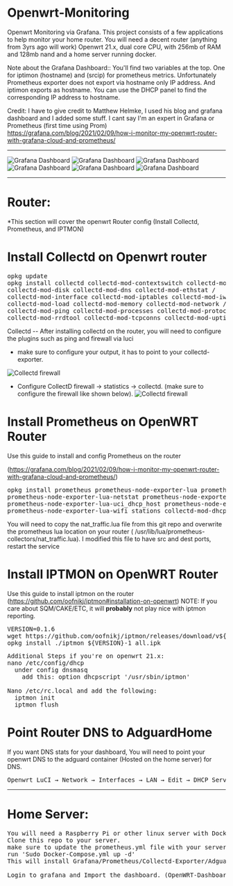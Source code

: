 # Openwrt-Monitoring
Openwrt Monitoring via Grafana.
This project consists of a few applications to help monitor your home router. You will need a decent router (anything from 3yrs ago will work) Openwrt 21.x, dual core CPU, with 256mb of RAM and 128mb nand and a home server running docker.

Note about the Grafana Dashboard:: You'll find two variables at the top. One for iptimon (hostname) and (srcip) for prometheus metrics. Unfortunately Prometheus exporter does not export via hostname only IP address. And iptimon exports as hostname. You can use the DHCP panel to find the corresponding IP address to hostname. 


Credit: I have to give credit to Matthew Helmke, I used his blog and grafana dashboard and I added some stuff. I cant say I'm an expert in Grafana or Prometheus (first time using Prom)
https://grafana.com/blog/2021/02/09/how-i-monitor-my-openwrt-router-with-grafana-cloud-and-prometheus/

----

![Grafana Dashboard](https://github.com/benisai/Openwrt-Monitoring/blob/main/screenshots/Dashboard1.PNG)
![Grafana Dashboard](https://github.com/benisai/Openwrt-Monitoring/blob/main/screenshots/Dashboard2.PNG)
![Grafana Dashboard](https://github.com/benisai/Openwrt-Monitoring/blob/main/screenshots/Dashboard3.PNG)
![Grafana Dashboard](https://github.com/benisai/Openwrt-Monitoring/blob/main/screenshots/Dashboard4.PNG)
![Grafana Dashboard](https://github.com/benisai/Openwrt-Monitoring/blob/main/screenshots/Dashboard5.PNG)
![Grafana Dashboard](https://github.com/benisai/Openwrt-Monitoring/blob/main/screenshots/Dashboard6.PNG)

---------------------------------------------------------------
# Router: 
*This section will cover the openwrt Router config (Install Collectd, Prometheus, and IPTMON)


# Install Collectd on Openwrt router
<pre>
opkg update
opkg install collectd collectd-mod-contextswitch collectd-mod-cpu  collectd-mod-dhcpleases /
collectd-mod-disk collectd-mod-dns collectd-mod-ethstat /
collectd-mod-interface collectd-mod-iptables collectd-mod-iwinfo /
collectd-mod-load collectd-mod-memory collectd-mod-network /
collectd-mod-ping collectd-mod-processes collectd-mod-protocols /
collectd-mod-rrdtool collectd-mod-tcpconns collectd-mod-uptime
</pre>


Collectd -- After installing collectd on the router, you will need to configure the plugins such as ping and firewall via luci
* make sure to configure your output, it has to point to your collectd-exporter.

![Collectd firewall](https://github.com/benisai/Openwrt-Monitoring/blob/main/screenshots/Collectd-output.PNG)

* Configure CollectD firewall -> statistics -> collectd. (make sure to configure the firewall like shown below). 
![Collectd firewall](https://github.com/benisai/Openwrt-Monitoring/blob/main/screenshots/CollectD1-firewall.PNG)



# Install Prometheus on OpenWRT Router
Use this guide to install and config Prometheus on the router 

(https://grafana.com/blog/2021/02/09/how-i-monitor-my-openwrt-router-with-grafana-cloud-and-prometheus/)

<pre>
opkg install prometheus prometheus-node-exporter-lua prometheus-node-exporter-lua-nat_traffic \
prometheus-node-exporter-lua-netstat prometheus-node-exporter-lua-openwrt \ 
prometheus-node-exporter-lua-uci_dhcp_host prometheus-node-exporter-lua-wifi \
prometheus-node-exporter-lua-wifi_stations collectd-mod-dhcpleases
</pre>

You will need to copy the nat_traffic.lua file from this git repo and overwrite the prometheus lua location on your router ( /usr/lib/lua/prometheus-collectors/nat_traffic.lua). I modified this file to have src and dest ports, restart the service


# Install IPTMON on OpenWRT Router
Use this guide to install iptmon on the router (https://github.com/oofnikj/iptmon#installation-on-openwrt)
NOTE: If you care about SQM/CAKE/ETC, it will **probably** not play nice with iptmon reporting. 


<pre>
VERSION=0.1.6
wget https://github.com/oofnikj/iptmon/releases/download/v${VERSION}/iptmon_${VERSION}-1_all.ipk -O iptmon_${VERSION}-1_all.ipk
opkg install ./iptmon_${VERSION}-1_all.ipk
</pre>

<pre>
Additional Steps if you're on openwrt 21.x:
nano /etc/config/dhcp
  under config dnsmasq
    add this: option dhcpscript '/usr/sbin/iptmon'

Nano /etc/rc.local and add the following:
  iptmon init
  iptmon flush
</pre>

# Point Router DNS to AdguardHome

If you want DNS stats for your dashboard, You will need to point your openwrt DNS to the adguard container (Hosted on the home server)  for DNS. 
<pre>
Openwrt LuCI → Network → Interfaces → LAN → Edit → DHCP Server → Advanced Settings → DHCP-Options. Enter the following and click Save, then click Save & Apply: 6,192.168.8.1
</pre>

---------------------------------------------------------------
# Home Server:


<pre>
You will need a Raspberry Pi or other linux server with Docker and Docker Compose. 
Clone this repo to your server. 
make sure to update the prometheus.yml file with your server IP and router IP.
run 'Sudo Docker-Compose.yml up -d'
This will install Grafana/Prometheus/Collectd-Exporter/AdguardHome/AdguardHome-Exporter.

Login to grafana and Import the dashboard. (OpenWRT-Dashboard.v2.json)
</pre>
